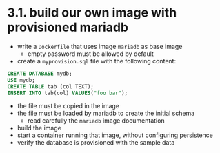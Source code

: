 # 3.1. build our own image with provisioned mariadb

- write a `Dockerfile` that uses image `mariadb` as base image
    - empty password must be allowed by default
- create a `myprovision.sql` file with the following content:

```sql
CREATE DATABASE mydb;
USE mydb;
CREATE TABLE tab (col TEXT);
INSERT INTO tab(col) VALUES("foo bar");
```

- the file must be copied in the image
- the file must be loaded by mariadb to create the initial schema
    - read carefully the `mariadb` image documentation
- build the image
- start a container running that image, without configuring persistence
- verify the database is provisioned with the sample data
